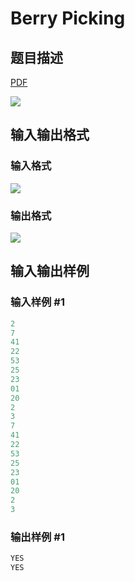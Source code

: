 # Berry Picking

## 题目描述

[problemUrl]: https://uva.onlinejudge.org/index.php?option=com_onlinejudge&Itemid=8&category=10&page=show_problem&problem=799

[PDF](https://uva.onlinejudge.org/external/8/p858.pdf)

![](https://cdn.luogu.com.cn/upload/vjudge_pic/UVA858/c8814e7222f8ecfa051b825dfab4a06bbf26a47f.png)

## 输入输出格式

### 输入格式

![](https://cdn.luogu.com.cn/upload/vjudge_pic/UVA858/57be1e38996f020bb0910b8e07323c8be058f96b.png)

### 输出格式

![](https://cdn.luogu.com.cn/upload/vjudge_pic/UVA858/ed5abd613a368f587ab5d0677d7d7de512319658.png)

## 输入输出样例

### 输入样例 #1

```cpp
2
7
41
22
53
25
23
01
20
2
3
7
41
22
53
25
23
01
20
2
3
```


### 输出样例 #1

```cpp
YES
YES
```



